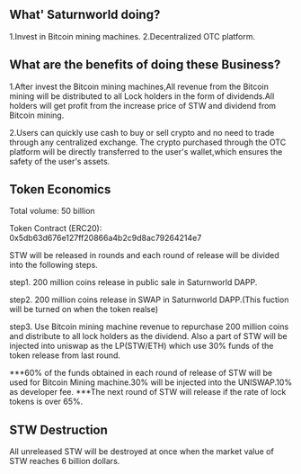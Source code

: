 ## What' Saturnworld doing?

1.Invest in Bitcoin mining machines.
2.Decentralized OTC platform.


## What are the benefits of doing these Business?

1.After invest the Bitcoin mining machines,All revenue from the Bitcoin mining will be distributed to all Lock holders in the form of dividends.All holders will get profit from the increase price of STW and dividend from Bitcoin mining.

2.Users can quickly use cash to buy or sell crypto and no need to trade through any centralized exchange. The crypto purchased through the OTC platform will be directly transferred to the user's wallet,which ensures the safety of the user's assets.


## Token Economics

Total volume: 50 billion

Token Contract (ERC20): 0x5db63d676e127ff20866a4b2c9d8ac79264214e7

STW will be released in rounds and each round of release will be divided into the following steps.

step1. 200 million coins release in public sale in Saturnworld DAPP.

step2. 200 million coins release in SWAP in Saturnworld DAPP.(This fuction will be turned on when the token realse)

step3. Use Bitcoin mining machine revenue to repurchase 200 million coins and distribute to all lock holders as the dividend. Also a part of STW will be injected into uniswap as the LP(STW/ETH) which use 30% funds of the token release from last round.   

***60% of the funds obtained in each round of release of STW will be used for Bitcoin Mining machine.30% will be injected into the UNISWAP.10% as developer fee.
***The next round of STW will release if the rate of lock tokens is over 65%.

## STW Destruction
All unreleased STW will be destroyed at once when the market value of STW reaches 6 billion dollars.

